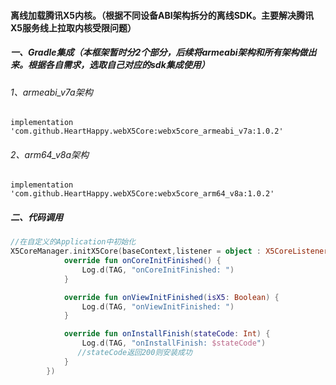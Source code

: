 #### 离线加载腾讯X5内核。（根据不同设备ABI架构拆分的离线SDK。主要解决腾讯X5服务线上拉取内核受限问题）


##### 一、Gradle集成（本框架暂时分2个部分，后续将armeabi架构和所有架构做出来。根据各自需求，选取自己对应的sdk集成使用）

###### 1、armeabi_v7a架构

```apl
implementation 'com.github.HeartHappy.webX5Core:webx5core_armeabi_v7a:1.0.2'
```

###### 2、arm64_v8a架构

```apl
implementation 'com.github.HeartHappy.webX5Core:webx5core_arm64_v8a:1.0.2'
```

##### 二、代码调用

```kotlin
//在自定义的Application中初始化
X5CoreManager.initX5Core(baseContext,listener = object : X5CoreListener {
            override fun onCoreInitFinished() {
                Log.d(TAG, "onCoreInitFinished: ")
            }

            override fun onViewInitFinished(isX5: Boolean) {
                Log.d(TAG, "onViewInitFinished: ")
            }

            override fun onInstallFinish(stateCode: Int) {
                Log.d(TAG, "onInstallFinish: $stateCode")
               //stateCode返回200则安装成功
            }
        })
```

